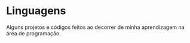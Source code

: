 # Linguagens
Alguns projetos e códigos feitos ao decorrer de minha aprendizagem na área de programação. 
